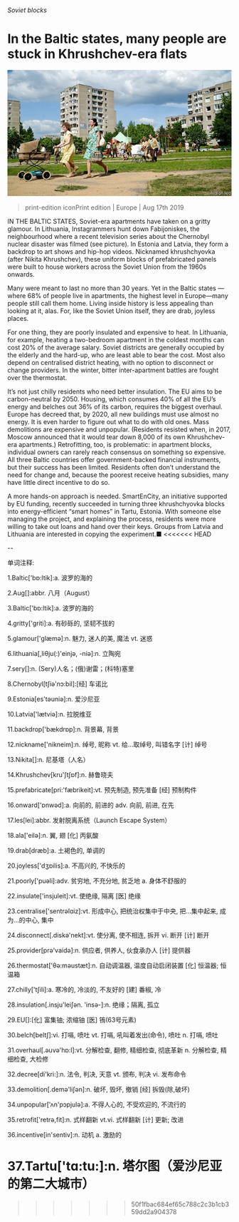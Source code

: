 ###### Soviet blocks

# In the Baltic states, many people are stuck in Khrushchev-era flats 

![image](images/20190817_EUP003_0.jpg) 

> print-edition iconPrint edition | Europe | Aug 17th 2019 

IN THE BALTIC STATES, Soviet-era apartments have taken on a gritty glamour. In Lithuania, Instagrammers hunt down Fabijoniskes, the neighbourhood where a recent television series about the Chernobyl nuclear disaster was filmed (see picture). In Estonia and Latvia, they form a backdrop to art shows and hip-hop videos. Nicknamed khrushchyovka (after Nikita Khrushchev), these uniform blocks of prefabricated panels were built to house workers across the Soviet Union from the 1960s onwards. 

Many were meant to last no more than 30 years. Yet in the Baltic states —where 68% of people live in apartments, the highest level in Europe—many people still call them home. Living inside history is less appealing than looking at it, alas. For, like the Soviet Union itself, they are drab, joyless places. 

For one thing, they are poorly insulated and expensive to heat. In Lithuania, for example, heating a two-bedroom apartment in the coldest months can cost 20% of the average salary. Soviet districts are generally occupied by the elderly and the hard-up, who are least able to bear the cost. Most also depend on centralised district heating, with no option to disconnect or change providers. In the winter, bitter inter-apartment battles are fought over the thermostat. 

It’s not just chilly residents who need better insulation. The EU aims to be carbon-neutral by 2050. Housing, which consumes 40% of all the EU’s energy and belches out 36% of its carbon, requires the biggest overhaul. Europe has decreed that, by 2020, all new buildings must use almost no energy. It is even harder to figure out what to do with old ones. Mass demolitions are expensive and unpopular. (Residents resisted when, in 2017, Moscow announced that it would tear down 8,000 of its own Khrushchev-era apartments.) Retrofitting, too, is problematic: in apartment blocks, individual owners can rarely reach consensus on something so expensive. All three Baltic countries offer government-backed financial instruments, but their success has been limited. Residents often don’t understand the need for change and, because the poorest receive heating subsidies, many have little direct incentive to do so. 

A more hands-on approach is needed. SmartEnCity, an initiative supported by EU funding, recently succeeded in turning three khrushchyovka blocks into energy-efficient “smart homes” in Tartu, Estonia. With someone else managing the project, and explaining the process, residents were more willing to take out loans and hand over their keys. Groups from Latvia and Lithuania are interested in copying the experiment.■ 
<<<<<<< HEAD

-- 

 单词注释:

1.Baltic['bɒ:ltik]:a. 波罗的海的 

2.Aug[]:abbr. 八月（August） 

3.Baltic['bɒ:ltik]:a. 波罗的海的 

4.gritty['griti]:a. 有砂砾的, 坚韧不拔的 

5.glamour['glæmә]:n. 魅力, 迷人的美, 魔法 vt. 迷惑 

6.lithuania[,liθju(:)'einjә, -niә]:n. 立陶宛 

7.sery[]:n. (Sery)人名；(俄)谢雷；(科特)塞里 

8.Chernobyl[tʃiә'nɔ:bil]:[经] 车诺比 

9.Estonia[es'tәuniә]:n. 爱沙尼亚 

10.Latvia['lætviә]:n. 拉脱维亚 

11.backdrop['bækdrɒp]:n. 背景幕, 背景 

12.nickname['nikneim]:n. 绰号, 昵称 vt. 给...取绰号, 叫错名字 [计] 绰号 

13.Nikita[]:n. 尼基塔（人名） 

14.Khrushchev[kru'ʃtʃɒf]:n. 赫鲁晓夫 

15.prefabricate[pri:'fæbrikeit]:vt. 预先制造, 预先准备 [经] 预制构件 

16.onward['ɒnwәd]:a. 向前的, 前进的 adv. 向前, 前进, 在先 

17.les[lei]:abbr. 发射脱离系统（Launch Escape System） 

18.ala['eilә]:n. 翼, 翅 [化] 丙氨酸 

19.drab[dræb]:a. 土褐色的, 单调的 

20.joyless['dʒɒilis]:a. 不高兴的, 不快乐的 

21.poorly['puәli]:adv. 贫穷地, 不充分地, 贫乏地 a. 身体不舒服的 

22.insulate['insjuleit]:vt. 使绝缘, 隔离 [医] 绝缘 

23.centralise['sentrәlɑiz]:vt. 形成中心, 把统治权集中于中央, 把...集中起来, 成为...的中心, 集中 

24.disconnect[.diskә'nekt]:vt. 使分离, 使不相连, 拆开 vi. 断开 [计] 断开 

25.provider[prә'vaidә]:n. 供应者, 供养人, 伙食承办人 [计] 提供器 

26.thermostat['θә:mәustæt]:n. 自动调温器, 温度自动启闭装置 [化] 恒温器; 恒温箱 

27.chilly['tʃili]:a. 寒冷的, 冷淡的, 不友好的 [建] 番椒, 冷 

28.insulation[.insju'leiʃәn. 'insә-]:n. 绝缘；隔离, 孤立 

29.EU[]:[化] 富集铀; 浓缩铀 [医] 铕(63号元素) 

30.belch[beltʃ]:vi. 打嗝, 喷吐 vt. 打嗝, 吼叫着发出(命令), 喷吐 n. 打嗝, 喷吐 

31.overhaul[.әuvә'hɒ:l]:vt. 分解检查, 翻修, 精细检查, 彻底革新 n. 分解检查, 精细检查, 大检修 

32.decree[di'kri:]:n. 法令, 判决, 天意 vt. 颁布, 判决 vi. 发布命令 

33.demolition[.demә'liʃәn]:n. 破坏, 毁坏, 撤销 [经] 拆毁(除,破坏) 

34.unpopular['ʌn'pɔpjulә]:a. 不得人心的, 不受欢迎的, 不流行的 

35.retrofit['retrә,fit]:n. 式样翻新 vt.vi. 式样翻新 [计] 更新; 改进 

36.incentive[in'sentiv]:n. 动机 a. 激励的 

37.Tartu['tɑ:tu:]:n. 塔尔图（爱沙尼亚的第二大城市） 
=======
>>>>>>> 50f1fbac684ef65c788c2c3b1cb359dd2a904378


